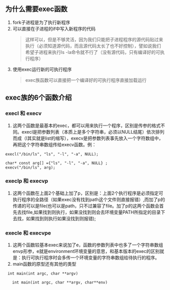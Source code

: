 ## 为什么需要exec函数
1. fork子进程是为了执行新程序
2. 可以直接在子进程的if中写入新程序的代码
   > 这样可以，但是不够灵活，因为我们只能把子进程程序的源代码贴过来执行（必须知道源代码，而且源代码太长了也不好控制），譬如说我们希望子进程来执行ls -la命令就不行了（没有源代码，只有编译好的可执行程序）
3. 使用exec运行新的可执行程序
   >exec族函数可以直接把一个编译好的可执行程序直接加载运行
   
## exec族的6个函数介绍
### execl 和 execv
1. 这两个函数是最基本的exec，都可以用来执行一个程序，区别是传参的格式不同。execl是把参数列表（本质上是多个字符串，必须以NULL结尾）依次排列而成（l其实就是list的缩写），execv是把参数列表事先放入一个字符数组中，再把这个字符串数组传给execv函数。例：
```
execl("/bin/ls", "ls", "-l", "-a", NULL);
```
```
char* const arg[] ={"ls", "-l", "-a", NULL} ;
execv("/bin/ls", arg);
```

### execlp 和 execvp
1. 这两个函数在上面2个基础上加了p，区别是：上面2个执行程序是必须指定可执行程序的全路径（如果exec没有找到path这个文件则直接报错）,而加了p的传递的可以是file(也可以是path，只不过兼容了file。加了p的这两个函数会首先去找file,如果找到则执行，如果没找到则会去环境变量PATH所指定的目录下去找，如果找到则执行如果没找到则报错);

### execle 和 execvpe
1. 这两个函数较基本exec来说加了e，函数的参数列表中也多了一个字符串数组envp形参，e就是environment环境变量的意思，和基本版本的exec的区别就是：执行可执行程序时会多传一个环境变量的字符串数组给待执行的程序。
2. main函数的原型还有其他的类型
```
 int main(int argc, char **argv)
```
```
   int main(int argc, char **argv, char**env)
```